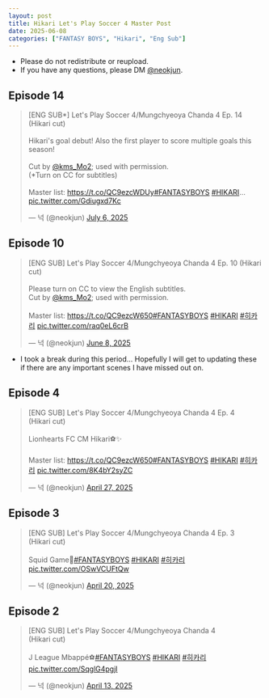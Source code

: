 ```yaml
---
layout: post
title: Hikari Let's Play Soccer 4 Master Post
date: 2025-06-08
categories: ["FANTASY BOYS", "Hikari", "Eng Sub"]
---
```


- Please do not redistribute or reupload.
- If you have any questions, please DM [@neokjun](https://x.com/neokjun).

## Episode 14
<blockquote class="twitter-tweet"><p lang="en" dir="ltr">[ENG SUB*] Let&#39;s Play Soccer 4/Mungchyeoya Chanda 4 Ep. 14 (Hikari cut)<br><br>Hikari&#39;s goal debut! Also the first player to score multiple goals this season!<br><br>Cut by <a href="https://twitter.com/kms_Mo2?ref_src=twsrc%5Etfw">@kms_Mo2</a>; used with permission.<br>(*Turn on CC for subtitles)<br><br>Master list: <a href="https://t.co/QC9ezcWDUy">https://t.co/QC9ezcWDUy</a><a href="https://twitter.com/hashtag/FANTASYBOYS?src=hash&amp;ref_src=twsrc%5Etfw">#FANTASYBOYS</a> <a href="https://twitter.com/hashtag/HIKARI?src=hash&amp;ref_src=twsrc%5Etfw">#HIKARI</a>… <a href="https://t.co/Gdiugxd7Kc">pic.twitter.com/Gdiugxd7Kc</a></p>&mdash; 넉 (@neokjun) <a href="https://twitter.com/neokjun/status/1941869909321134425?ref_src=twsrc%5Etfw">July 6, 2025</a></blockquote> <script async src="https://platform.twitter.com/widgets.js" charset="utf-8"></script>

## Episode 10
<blockquote class="twitter-tweet"><p lang="en" dir="ltr">[ENG SUB] Let&#39;s Play Soccer 4/Mungchyeoya Chanda 4 Ep. 10 (Hikari cut)<br><br>Please turn on CC to view the English subtitles.<br>Cut by <a href="https://twitter.com/kms_Mo2?ref_src=twsrc%5Etfw">@kms_Mo2</a>; used with permission.<br><br>Master list: <a href="https://t.co/QC9ezcW650">https://t.co/QC9ezcW650</a><a href="https://twitter.com/hashtag/FANTASYBOYS?src=hash&amp;ref_src=twsrc%5Etfw">#FANTASYBOYS</a> <a href="https://twitter.com/hashtag/HIKARI?src=hash&amp;ref_src=twsrc%5Etfw">#HIKARI</a> <a href="https://twitter.com/hashtag/%ED%9E%88%EC%B9%B4%EB%A6%AC?src=hash&amp;ref_src=twsrc%5Etfw">#히카리</a> <a href="https://t.co/raq0eL6crB">pic.twitter.com/raq0eL6crB</a></p>&mdash; 넉 (@neokjun) <a href="https://twitter.com/neokjun/status/1931716565608624239?ref_src=twsrc%5Etfw">June 8, 2025</a></blockquote> <script async src="https://platform.twitter.com/widgets.js" charset="utf-8"></script> 

- I took a break during this period... Hopefully I will get to updating these if there are any important scenes I have missed out on.

## Episode 4
<blockquote class="twitter-tweet"><p lang="in" dir="ltr">[ENG SUB] Let&#39;s Play Soccer 4/Mungchyeoya Chanda 4 Ep. 4<br>(Hikari cut)<br><br>Lionhearts FC CM Hikari⚽️✨<br><br>Master list: <a href="https://t.co/QC9ezcW650">https://t.co/QC9ezcW650</a><a href="https://twitter.com/hashtag/FANTASYBOYS?src=hash&amp;ref_src=twsrc%5Etfw">#FANTASYBOYS</a> <a href="https://twitter.com/hashtag/HIKARI?src=hash&amp;ref_src=twsrc%5Etfw">#HIKARI</a> <a href="https://twitter.com/hashtag/%ED%9E%88%EC%B9%B4%EB%A6%AC?src=hash&amp;ref_src=twsrc%5Etfw">#히카리</a> <a href="https://t.co/8K4bY2syZC">pic.twitter.com/8K4bY2syZC</a></p>&mdash; 넉 (@neokjun) <a href="https://twitter.com/neokjun/status/1916505132495253608?ref_src=twsrc%5Etfw">April 27, 2025</a></blockquote> <script async src="https://platform.twitter.com/widgets.js" charset="utf-8"></script>

## Episode 3
<blockquote class="twitter-tweet"><p lang="en" dir="ltr">[ENG SUB] Let&#39;s Play Soccer 4/Mungchyeoya Chanda 4 Ep. 3<br>(Hikari cut)<br><br>Squid Game🦑<a href="https://twitter.com/hashtag/FANTASYBOYS?src=hash&amp;ref_src=twsrc%5Etfw">#FANTASYBOYS</a> <a href="https://twitter.com/hashtag/HIKARI?src=hash&amp;ref_src=twsrc%5Etfw">#HIKARI</a> <a href="https://twitter.com/hashtag/%ED%9E%88%EC%B9%B4%EB%A6%AC?src=hash&amp;ref_src=twsrc%5Etfw">#히카리</a> <a href="https://t.co/OSwVCUFtQw">pic.twitter.com/OSwVCUFtQw</a></p>&mdash; 넉 (@neokjun) <a href="https://twitter.com/neokjun/status/1913986194381410703?ref_src=twsrc%5Etfw">April 20, 2025</a></blockquote> <script async src="https://platform.twitter.com/widgets.js" charset="utf-8"></script>

## Episode 2
<blockquote class="twitter-tweet"><p lang="fr" dir="ltr">[ENG SUB] Let&#39;s Play Soccer 4/Mungchyeoya Chanda 4<br>(Hikari cut)<br><br>J League Mbappé⚽️<a href="https://twitter.com/hashtag/FANTASYBOYS?src=hash&amp;ref_src=twsrc%5Etfw">#FANTASYBOYS</a> <a href="https://twitter.com/hashtag/HIKARI?src=hash&amp;ref_src=twsrc%5Etfw">#HIKARI</a> <a href="https://twitter.com/hashtag/%ED%9E%88%EC%B9%B4%EB%A6%AC?src=hash&amp;ref_src=twsrc%5Etfw">#히카리</a> <a href="https://t.co/SqglG4pgjI">pic.twitter.com/SqglG4pgjI</a></p>&mdash; 넉 (@neokjun) <a href="https://twitter.com/neokjun/status/1911419942651441461?ref_src=twsrc%5Etfw">April 13, 2025</a></blockquote> <script async src="https://platform.twitter.com/widgets.js" charset="utf-8"></script>
